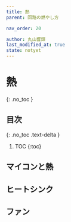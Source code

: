 ```yaml
---
title: 熱
parent: 回路の燃やし方

nav_order: 20

author: 丸山響輝
last_modified_at: true
state: notyet
---
```


# **熱**
{: .no_toc }

## 目次
{: .no_toc .text-delta }

1. TOC
{:toc}

## マイコンと熱
## ヒートシンク
## ファン
